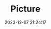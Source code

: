 ---
weight: 1
images:
- /images/edited/95.jpeg
title: Picture
date: 2023-12-07 21:24:17
tags:
- luminar
- work
---